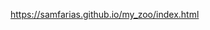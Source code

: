 https://samfarias.github.io/my_zoo/index.html
 <!-- 
 <!DOCTYPE html>
<html lang="en">
<head>
  <meta charset="UTF-8">
  <!--  <title>Sam's Zoo</title>  
</head>
<body>

  <h1>Welcome to Sam's Zoo (rm)</h1>
Sammuel Farias, github username: samfarias, site url: https://samfarias.github.io/my_zoo/
  <nav>
    <h2>Our Animals</h2>
    <ul>
      <li><a href="pages/lions.html">Meet the Lions</a></li>
      <li><a href="pages/penguins.html">Meet the Penguins</a></li>
      <li><a href="pages/monkeys.html">Meet the Monkeys</a></li>
      <li><a href="pages/giraffes.html">Meet the Giraffes</a></li>
    </ul>
  </nav>

</body>
</html>
-->
